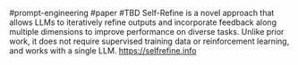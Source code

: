 
#prompt-engineering #paper #TBD
Self-Refine is a novel approach that allows LLMs to iteratively refine outputs and incorporate feedback along multiple dimensions to improve performance on diverse tasks. Unlike prior work, it does not require supervised training data or reinforcement learning, and works with a single LLM.
https://selfrefine.info